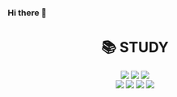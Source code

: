 ### Hi there 👋

<div align=center><h1>📚 STUDY</h1></div>

<div align=center> 
  <img src="https://img.shields.io/badge/flutter-02569B?style=for-the-badge&logo=flutter&logoColor=white">
  <img src="https://img.shields.io/badge/python-3776AB?style=for-the-badge&logo=python&logoColor=white"> 
  <img src="https://img.shields.io/badge/github-181717?style=for-the-badge&logo=github&logoColor=white">
 
  <br>
  
  <img src="https://img.shields.io/badge/elastic-%23005571.svg?&style=for-the-badge&logo=elastic&logoColor=white" />
  <img src="https://img.shields.io/badge/react-%2361DAFB.svg?&style=for-the-badge&logo=react&logoColor=black"/>
  <img src="https://img.shields.io/badge/spring-%236DB33F.svg?&style=for-the-badge&logo=spring&logoColor=white" />
  <img src="https://img.shields.io/badge/jquery-%230769AD.svg?&style=for-the-badge&logo=jquery&logoColor=white" />
  
  <br/>
  <br/>
  <br/>
  <br/>
  

</div>




